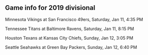 ## Game info for 2019 divisional
Minnesota Vikings at San Francisco 49ers, Saturday, Jan 11, 4:35 PM



Tennessee Titans at Baltimore Ravens, Saturday, Jan 11, 8:15 PM



Houston Texans at Kansas City Chiefs, Sunday, Jan 12, 3:05 PM



Seattle Seahawks at Green Bay Packers, Sunday, Jan 12, 6:40 PM

